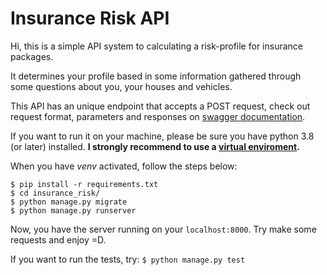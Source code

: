 # Insurance Risk API

Hi, this is a simple API system to calculating a risk-profile for insurance packages.

It determines your profile based in some information gathered through some questions about you, your houses and vehicles.

This API has an unique endpoint that accepts a POST request, check out request format, parameters and responses on [swagger documentation](https://github.com/tyronedamasceno).

If you want to run it on your machine, please be sure you have python 3.8 (or later) installed. **I strongly recommend to use a [virtual enviroment](https://docs.python.org/3/library/venv.html).**

When you have *venv* activated, follow the steps below:
```
$ pip install -r requirements.txt
$ cd insurance_risk/
$ python manage.py migrate
$ python manage.py runserver
```
Now, you have the server running on your `localhost:8000`. Try make some requests and enjoy =D.

If you want to run the tests, try:
`$ python manage.py test`


